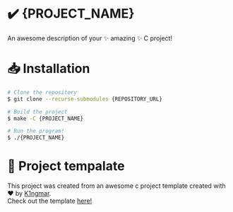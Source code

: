 # ✔️ {PROJECT_NAME}
An awesome description of your ✨ amazing ✨ C project!

# 📥 Installation
```bash
# Clone the repository
$ git clone --recurse-submodules {REPOSITORY_URL}

# Build the project
$ make -C {PROJECT_NAME}

# Run the program!
$ ./{PROJECT_NAME}
```

# 🧡 Project tempalate
This project was created from an awesome c project template created with ❤️ by [K1ngmar](https://github.com/K1ngmar).  
Check out the template [here!](https://github.com/K1ngmar/C-project-template)
